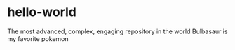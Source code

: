 # hello-world
The most advanced, complex, engaging repository in the world
Bulbasaur is my favorite pokemon
